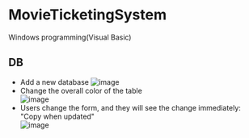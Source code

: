 # MovieTicketingSystem
Windows programming(Visual Basic)

## DB
- Add a new database
![image](https://drive.google.com/file/d/15TqRq4iob28BCrw4loRqDhWjC0QsYFmi/view?usp=sharing)
- Change the overall color of the table  
![image](https://user-images.githubusercontent.com/83296460/208016721-e8cd0a23-16c4-43bc-a994-c4b093d31571.png)
- Users change the form, and they will see the change immediately: "Copy when updated"  
![image](https://user-images.githubusercontent.com/83296460/208016652-6ada49e2-4566-404f-9d73-63aa407decd2.png)
